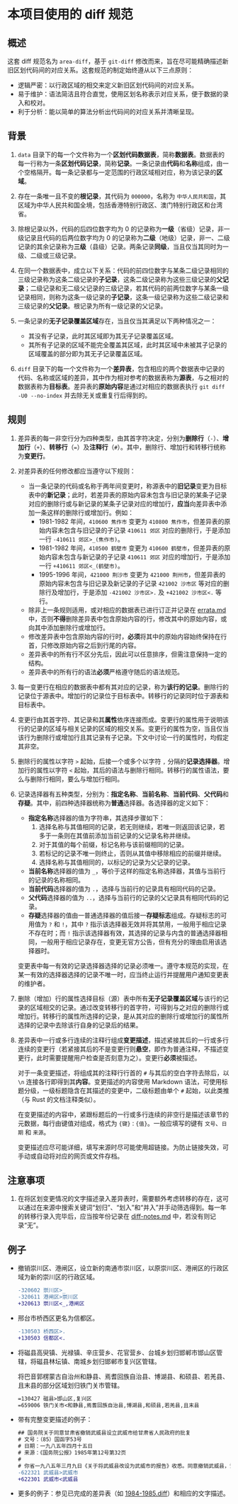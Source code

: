 # 本项目使用的 diff 规范

## 概述

这套 diff 规范名为 `area-diff`，基于 `git-diff` 修改而来，旨在尽可能精确描述新旧区划代码间的对应关系。这套规范的制定始终遵从以下三点原则：

- 逻辑严密：以行政区域的相交来定义新旧区划代码间的对应关系。
- 易于维护：语法简洁且符合直觉，使用区划名称表示对应关系，便于数据的录入和校对。
- 利于分析：能以简单的算法分析出代码间的对应关系并清晰呈现。

## 背景

1. `data` 目录下的每一个文件称为一个**区划代码数据表**，简称**数据表**。数据表的每一行称为一条**区划代码记录**，简称**记录**。一条记录由**代码**和**名称**组成，由一个空格隔开。每一条记录都与一定范围的行政区域相对应，称为该记录的**区域**。
1. 存在一条唯一且不变的**根记录**，其代码为 `000000`，名称为 `中华人民共和国`，其区域为中华人民共和国全境，包括香港特别行政区、澳门特别行政区和台湾省。
1. 除根记录以外，代码的后四位数字均为 0 的记录称为**一级**（省级）记录，非一级记录且代码的后两位数字均为 0 的记录称为**二级**（地级）记录，非一、二级记录的其余记录称为**三级**（县级）记录。两条记录**同级**，当且仅当其同时为一级、二级或三级记录。
1. 在同一个数据表中，成立以下关系：代码的前四位数字与某条二级记录相同的三级记录称为这条二级记录的**子记录**，这条二级记录称为这些三级记录的**父记录**；二级记录和无二级父记录的三级记录，若其代码的前两位数字与某条一级记录相同，则称为这条一级记录的**子记录**，这条一级记录称为这些二级记录和三级记录的**父记录**。根记录为所有一级记录的父记录。
1. 一条记录的**无子记录覆盖区域**存在，当且仅当其满足以下两种情况之一：

    - 其没有子记录，此时其区域即为其无子记录覆盖区域。
    - 其所有子记录的区域不能完全覆盖其区域，此时其区域中未被其子记录的区域覆盖的部分即为其无子记录覆盖区域。

1. `diff` 目录下的每一个文件称为一个**差异表**，包含相应的两个数据表中记录的代码、名称或区域的差异，其中作为相对参考的数据表称为**源表**，与之相对的数据表称为**目标表**。差异表的**原始内容**是通过对相应的数据表执行 `git diff -U0 --no-index` 并去除无关或重复行后得到的。

## 规则

1. 差异表的每一非空行分为四种类型，由其首字符决定，分别为**删除行**（`-`）、**增加行**（`+`）、**转移行**（`=`）及**注释行**（`#`）。其中，删除行、增加行和转移行统称为**变更行**。
1. 对差异表的任何修改都应当遵守以下规则：

    - 当一条记录的代码或名称于两年间变更时，称源表中的**旧记录**变更为目标表中的**新记录**；此时，若差异表的原始内容未包含与旧记录的某条子记录对应的删除行或与新记录的某条子记录对应的增加行，**应当**向差异表中添加一条这样的删除行或增加行。例如：
        - 1981-1982 年间，`410600 焦作市` 变更为 `410800 焦作市`，但差异表的原始内容未包含与旧记录的子记录 `410611 郊区` 对应的删除行，于是添加一行 `-410611 郊区>_(焦作市)`。
        - 1981-1982 年间，`410500 鹤壁市` 变更为 `410600 鹤壁市`，但差异表的原始内容未包含与新记录的子记录 `410611 郊区` 对应的增加行，于是添加一行 `+410611 郊区<_(鹤壁市)`。
        - 1995-1996 年间，`421000 荆沙市` 变更为 `421000 荆州市`，但差异表的原始内容未包含与旧记录及新记录的子记录 `421002 沙市区` 等对应的删除行及增加行，于是添加 `-421002 沙市区>.` 及 `+421002 沙市区<.` 等行。
    - 除非上一条规则适用，或对相应的数据表已进行订正并记录在 [errata.md](errata.md) 中，否则**不得**删除差异表中包含原始内容的行，修改其中的原始内容，或向其中添加删除行或增加行。
    - 修改差异表中包含原始内容的行时，**必须**将其中的原始内容始终保持在行首，只修改原始内容之后到行尾的内容。
    - 差异表中的所有行不区分先后，因此可以任意排序，但需注意保持一定的结构。
    - 差异表中的所有行的语法**必须**严格遵守随后的语法规范。

1. 每一变更行在相应的数据表中都有其对应的记录，称为**该行的记录**。删除行的记录位于源表中。增加行的记录位于目标表中。转移行的记录同时位于源表和目标表中。
1. 变更行由其首字符、其记录和其**属性**依序连接而成。变更行的属性用于说明该行的记录的区域与相关记录的区域的相交关系。变更行的属性为空，当且仅当该行为删除行或增加行且其记录有子记录。下文中讨论一行的属性时，均假定其非空。
1. 删除行的属性以字符 `>` 起始，后接一个或多个以字符 `,` 分隔的**记录选择器**。增加行的属性以字符 `<` 起始，其后的语法与删除行相同。转移行的属性语法，要么与删除行相同，要么与增加行相同。
1. 记录选择器有五种类型，分别为：**指定名称**、**当前名称**、**当前代码**、**父代码**和**存疑**。其中，前四种选择器统称为**普通**选择器。各选择器的定义如下：

    - **指定名称**选择器的值为字符串，其选择步骤如下：
      1. 选择名称与其值相同的记录，若无则继续，若唯一则返回该记录，若多于一条则在其值前添加当前记录的父记录名称并继续。
      2. 对于其值的每个前缀，标记名称与该前缀相同的记录。
      3. 若标记的记录不唯一则终止，否则从其值中移除相应的前缀并继续。
      4. 选择名称与其值相同的，以标记的记录为父记录的记录。
    - **当前名称**选择器的值为 `_`，等价于这样的指定名称选择器，其值与当前行的记录的名称相同。
    - **当前代码**选择器的值为 `.`，选择与当前行的记录具有相同代码的记录。
    - **父代码**选择器的值为 `..`，选择与当前行的记录的父记录具有相同代码的记录。
    - **存疑**选择器的值由一普通选择器的值后接一**存疑标志**组成。存疑标志的可用值为 `?` 和 `!`，其中 `?` 指示该选择器无效并将其禁用，一般用于相应记录不存在时；而 `!` 指示该选择器有效，其选择的记录与内含的普通选择器相同，一般用于相应记录存在，变更无官方公告，但有充分的理由启用该选择器时。

    变更表中每一有效的记录选择器选择的记录必须唯一。遵守本规范的实现，在某一有效的选择器选择的记录不唯一时，应当终止运行并提醒用户通知变更表的维护者。

1. 删除（增加）行的属性选择目标（源）表中所有**无子记录覆盖区域**与该行的记录的区域相交的记录。通过改变转移行的首字符，可得到与之对应的删除行或增加行。转移行的属性所选择的记录，是从其对应的删除行或增加行的属性所选择的记录中去除该行自身的记录后的结果。

1. 差异表中一行或多行连续的注释行组成**变更描述**，描述紧接其后的一行或多行连续的变更行（若紧接其后的不是变更行则**悬空**，即作为普通注释，不描述变更行，此时需要提醒用户检查是否刻意为之）。变更行**必须**被描述。

    对于一条变更描述，将组成其的注释行行首的 `#` 与其后的空白字符去除后，以 `\n` 连接各行即得到其**内容**。变更描述的内容使用 Markdown 语法，可使用标题分级，一级标题隐含在其描述的变更中，二级标题由单个 `#` 起始，以此类推（与 Rust 的文档注释类似）。

    在变更描述的内容中，紧跟标题后的一行或多行连续的非空行是描述该章节的元数据，每行由键值对组成，格式为 `{键}：{值}`。一般应填写的键有 `文号`、`日期` 和 `来源`。

    变更描述应尽可能详细，填写来源时尽可能使用超链接。为防止链接失效，可手动或自动将对应的网页或文件存档。

## 注意事项

1. 在将区划变更情况的文字描述录入差异表时，需要额外考虑转移的存在，这可以通过在来源中搜索关键词“划归”、“划入”和“并入”并手动筛选得到。每一年的转移行录入完毕后，应当按年份记录在 [diff-notes.md](diff-notes.md) 中，若没有则记录“无”。

## 例子

- 撤销崇川区、港闸区，设立新的南通市崇川区，以原崇川区、港闸区的行政区域为新的崇川区的行政区域。

    ```diff
    -320602 崇川区>_
    -320611 港闸区>崇川区
    +320613 崇川区<_,港闸区
    ```

- 邢台市桥西区更名为信都区。

    ```diff
    -130503 桥西区>.
    +130503 信都区<.
    ```

- 将磁县高臾镇、光禄镇、辛庄营乡、花官营乡、台城乡划归邯郸市邯山区管辖，将磁县林坛镇、南城乡划归邯郸市复兴区管辖。

    将巴音郭楞蒙古自治州和静县、焉耆回族自治县、博湖县、和硕县、若羌县、且末县的部分区域划归铁门关市管辖。

    ```diff
    =130427 磁县>邯山区,复兴区
    =659006 铁门关市<和静县,焉耆回族自治县,博湖县,和硕县,若羌县,且末县
    ```

- 带有完整变更描述的例子：

    ```diff
    ## 国务院关于同意甘肃省撤销武威县设立武威市给甘肃省人民政府的批复
    # 文号：（85）国函字53号
    # 日期：一九八五年四月十五日
    # 来源：《国务院公报》1985年第12号第32页
    #
    # 你省一九八五年三月九日《关于将武威县改设为武威市的报告》收悉。同意撤销武威县，设立武威市（县级），以原武威县的行政区域为武威市的行政区域。
    -622321 武威县>武威市
    +622301 武威市<武威县
    ```

- 更多的例子：参见已完成的差异表（如 [1984-1985.diff](diff/1984-1985.diff)）和相应的文字描述。
